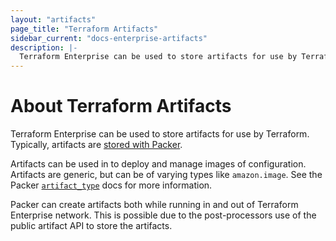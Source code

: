 ```yaml
---
layout: "artifacts"
page_title: "Terraform Artifacts"
sidebar_current: "docs-enterprise-artifacts"
description: |-
  Terraform Enterprise can be used to store artifacts for use by Terraform. Typically, artifacts are stored with Packer.
---
```


# About Terraform Artifacts

Terraform Enterprise can be used to store artifacts for use by Terraform. Typically,
artifacts are [stored with Packer](https://packer.io/docs).

Artifacts can be used in to deploy and manage images
of configuration. Artifacts are generic, but can be of varying types
like `amazon.image`. See the Packer [`artifact_type`](https://packer.io/docs/post-processors/atlas.html#artifact_type)
docs for more information.

Packer can create artifacts both while running in and out of Terraform Enterprise
network. This is possible due to the post-processors use of the public
artifact API to store the artifacts.